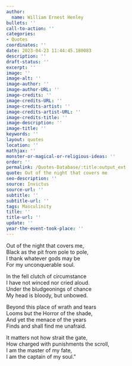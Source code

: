 ```yaml
---
author:
  name: William Ernest Henley
bullets: ''
call-to-action: ''
categories:
- Quotes
coordinates: ''
date: 2023-04-23 11:44:45.180083
description: ''
draft-status: ''
excerpt: ''
image: ''
image-alt: ''
image-author: ''
image-author-URL: ''
image-credits: ''
image-credits-URL: ''
image-credits-artist: ''
image-credits-artist-URL: ''
image-credits-title: ''
image-description: ''
image-title: ''
keywords: ''
layout: quotes
location: ''
mathjax: ''
monster-or-magical-or-religious-ideas: ''
order: ''
permalink: /Quotes-Database/:title:output_ext
quote: Out of the night that covers me
seo-description: ''
source: Invictus
source-url: ''
subtitle: ''
subtitle-url: ''
tags: Masculinity
title: ''
title-url: ''
update: ''
year-the-event-took-place: ''
---
```

  Out of the night that covers me,\
  Black as the pit from pole to pole,\
  I thank whatever gods may be\
  For my unconquerable soul.
  
  In the fell clutch of circumstance\
  I have not winced nor cried aloud.\
  Under the bludgeonings of chance\
  My head is bloody, but unbowed.
  
  Beyond this place of wrath and tears\
  Looms but the Horror of the shade,\
  And yet the menace of the years\
  Finds and shall find me unafraid.
  
  It matters not how strait the gate,\
  How charged with punishments the scroll,\
  I am the master of my fate,\
  I am the captain of my soul."